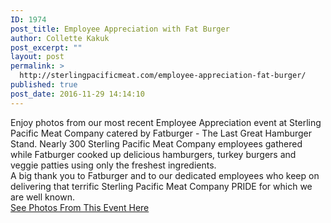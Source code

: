 ```yaml
---
ID: 1974
post_title: Employee Appreciation with Fat Burger
author: Collette Kakuk
post_excerpt: ""
layout: post
permalink: >
  http://sterlingpacificmeat.com/employee-appreciation-fat-burger/
published: true
post_date: 2016-11-29 14:14:10
---
```

<div>Enjoy photos from our most recent Employee Appreciation event at Sterling Pacific Meat Company catered by Fatburger - The Last Great Hamburger Stand. Nearly 300 Sterling Pacific Meat Company employees gathered while Fatburger cooked up delicious hamburgers, turkey burgers and veggie patties using only the freshest ingredients.</div>
<div></div>
<div>A big thank you to Fatburger and to our dedicated employees who keep on delivering that terrific Sterling Pacific Meat Company PRIDE for which we are well known.</div>
<div></div>
<div><a href="https://www.flickr.com/photos/142180874@N04/sets/72157675220389332/" target="_blank" rel="noopener">See Photos From This Event Here</a></div>